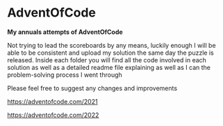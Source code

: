 # AdventOfCode

**My annuals attempts of AdventOfCode**

Not trying to lead the scoreboards by any means, luckily enough I will be able to be consistent and upload my solution the same day the puzzle is released.
Inside each folder you will find all the code involved in each solution as well as a detailed readme file explaining as well as I can the problem-solving process I went through

Please feel free to suggest any changes and improvements 

https://adventofcode.com/2021

https://adventofcode.com/2022
